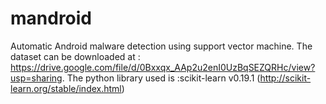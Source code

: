 # mandroid
Automatic Android malware detection using support vector machine.
The dataset can be downloaded at : https://drive.google.com/file/d/0Bxxqx_AAp2u2enI0UzBqSEZQRHc/view?usp=sharing.
The python library used is :scikit-learn v0.19.1 (http://scikit-learn.org/stable/index.html)
